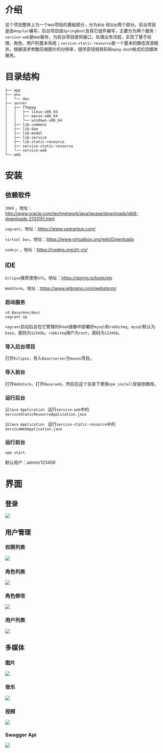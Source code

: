 # 介绍

这个项目整体上为一个`Web`项目的基础部分，分为`前台` 和`后台`两个部分。前台项目是由`Angular`编写，后台项目由`SpringBoot`及其它组件编写，主要分为两个服务：`service-web`是`Web`服务，为前台项目提供接口，处理业务流程，实现了基于权限、角色、用户的基本系统；`service-static-resource`是一个基本的静态资源服务，根据请求参数压缩图片的分辨率，提供音视频转码和`mpeg-dash`格式的流媒体服务。



# 目录结构

```shell
├── app
├── env
│   └── dev
├── server
│   ├── ffmpeg
│   │   ├── linux-x86_64
│   │   ├── macos-x86_64
│   │   └── windows-x86_64
│   ├── lib-commons
│   ├── lib-dao
│   ├── lib-model
│   ├── lib-service
│   ├── lib-static-resource
│   ├── service-static-resource
│   └── service-web
└── web
```



# 安装

## 依赖软件

`JDK8` ，地址：http://www.oracle.com/technetwork/java/javase/downloads/jdk8-downloads-2133151.html

`vagrant`，地址：https://www.vagrantup.com/

`virtual box`，地址：https://www.virtualbox.org/wiki/Downloads

 `nodejs` ，地址：https://nodejs.org/zh-cn/

## IDE

`Eclipse`推荐使用`STS`，地址：https://spring.io/tools/sts

`WebStorm`，地址：https://www.jetbrains.com/webstorm/

### 启动服务

```shell
cd Base/env/dev/
vagrant up
```

`vagrant`启动后会在它管理的linux镜像中部署好`mysql`和`rabbitmq`。`mysql`默认为`base`，密码为`123456`。`rabbitmq`用户为`root`，密码为`123456`。

### 导入后台项目

打开`Eclipse`，导入`Base/server`为`maven`项目。

### 导入前台

打开`WebStorm`，打开`Base/web`，然后在这个目录下使用`npm install`安装依赖库。

### 运行后台

以`Java Application ` 运行`service-web`中的`ServiceStaticResourceApplication.java`

以`Java Application ` 运行`service-static-resource`中的`ServiceWebApplication.java`

### 运行前台

```shell
npm start
```

默认用户：admin/123456



# 界面

## 登录

![](./images/login.jpg)

## 用户管理

### 权限列表

![](./images/home-permission.jpg)

### 角色列表

![](./images/home-role-list.jpg)

### 角色修改

![](./images/home-role-update.jpg)

### 用户列表

![](./images/home-user-list.jpg)

## 多媒体

### 图片

![](./images/home-image-list.jpg)

### 音乐

![](./images/home-audio-list.jpg)

### 视频

![](./images/home-video-list.jpg)



### Swagger Api

![](./images/swagger.jpg)